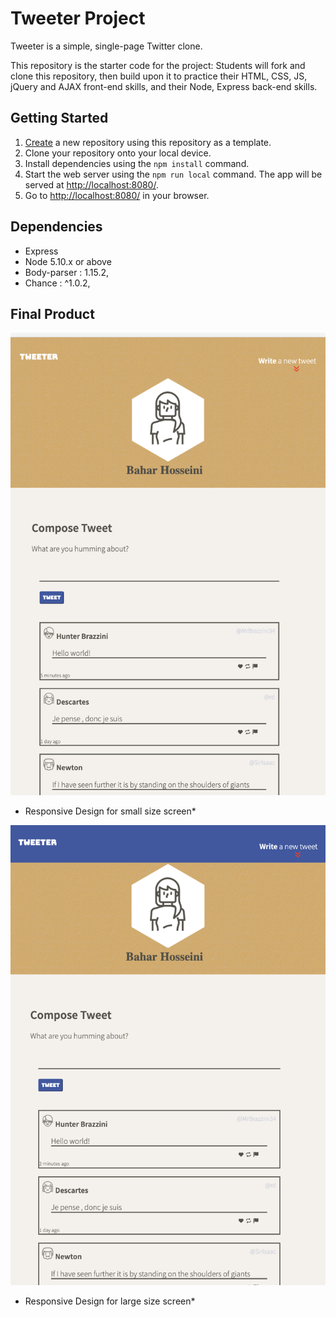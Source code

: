 # Tweeter Project

Tweeter is a simple, single-page Twitter clone.

This repository is the starter code for the project: Students will fork and clone this repository, then build upon it to practice their HTML, CSS, JS, jQuery and AJAX front-end skills, and their Node, Express back-end skills.

## Getting Started

1. [Create](https://docs.github.com/en/repositories/creating-and-managing-repositories/creating-a-repository-from-a-template) a new repository using this repository as a template.
2. Clone your repository onto your local device.
3. Install dependencies using the `npm install` command.
3. Start the web server using the `npm run local` command. The app will be served at <http://localhost:8080/>.
4. Go to <http://localhost:8080/> in your browser.

## Dependencies

- Express
- Node 5.10.x or above
- Body-parser : 1.15.2,
- Chance : ^1.0.2,
  


## Final Product

!["Screenshot of URLs page"](https://github.com/bahar-hosseini/tweeter/blob/master/docs/Dimensions-Ipad-Air%20.png)
* Responsive Design for small size screen*

!["Screenshot of register page"](https://github.com/bahar-hosseini/tweeter/blob/master/docs/Screen%20Shot%202022-08-18%20at%2011.41.56%20PM.png)
* Responsive Design for large size screen*